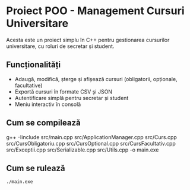 # Proiect POO - Management Cursuri Universitare

Acesta este un proiect simplu în C++ pentru gestionarea cursurilor universitare, cu roluri de secretar și student.

## Funcționalități

- Adaugă, modifică, șterge și afișează cursuri (obligatorii, opționale, facultative)
- Exportă cursuri în formate CSV și JSON
- Autentificare simplă pentru secretar și student
- Meniu interactiv în consolă

## Cum se compilează


g++ -Iinclude src/main.cpp src/ApplicationManager.cpp src/Curs.cpp src/CursObligatoriu.cpp src/CursOptional.cpp src/CursFacultativ.cpp src/Exceptii.cpp src/Serializable.cpp src/Utils.cpp -o main.exe

## Cum se rulează

    ./main.exe